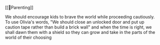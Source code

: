
[[🌰Parenting]] 

We should encourage kids to brave the world while proceeding cautiously. To use Olivia's words, "We should close an unlocked door and put up caution tape rather than build a brick wall" and when the time is right, we shall dawn them with a shield so they can grow and take in the parts of the world of their choosing